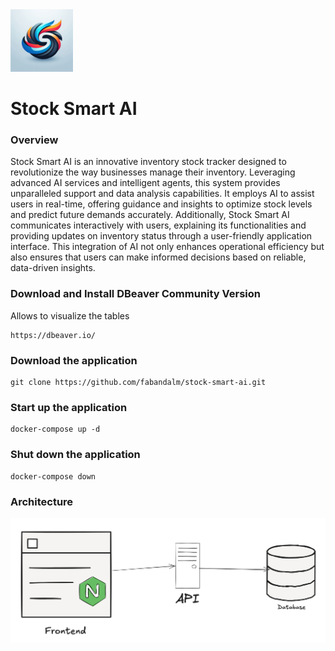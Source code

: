 <img src="images/logo.png" width="100" height="100" alt="Example Image">

# Stock Smart AI

### Overview
Stock Smart AI is an innovative inventory stock tracker designed to revolutionize the way businesses manage their inventory. Leveraging advanced AI services and intelligent agents, this system provides unparalleled support and data analysis capabilities. It employs AI to assist users in real-time, offering guidance and insights to optimize stock levels and predict future demands accurately. Additionally, Stock Smart AI communicates interactively with users, explaining its functionalities and providing updates on inventory status through a user-friendly application interface. This integration of AI not only enhances operational efficiency but also ensures that users can make informed decisions based on reliable, data-driven insights.

### Download and Install DBeaver Community Version
Allows to visualize the tables

``` 
https://dbeaver.io/
```

### Download the application
```
git clone https://github.com/fabandalm/stock-smart-ai.git
```

### Start up the application
```
docker-compose up -d
```

### Shut down the application
```
docker-compose down
```

### Architecture

![stock smart_ai-architecture](/images/stock_smart_ai-architecture.png)

